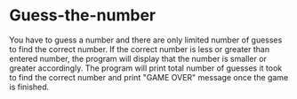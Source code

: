 # Guess-the-number
You have to guess a number and there are only limited number of guesses to find the correct number. If the correct number is less or greater than entered number, the program will display that the number is smaller or greater accordingly. The program will print total number of guesses it took to find the correct number and print "GAME OVER" message once the game is finished.
